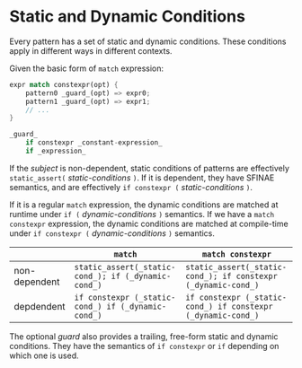 # Static and Dynamic Conditions

Every pattern has a set of static and dynamic conditions.
These conditions apply in different ways in different contexts.

Given the basic form of `match` expression:

```rust
expr match constexpr(opt) {
    pattern0 _guard_(opt) => expr0;
    pattern1 _guard_(opt) => expr1;
    // ...
}

_guard_
    if constexpr _constant-expression_
    if _expression_
```

If the _subject_ is non-dependent, static conditions of patterns are effectively
`static_assert(` _static-conditions_ `)`. If it is dependent, they have SFINAE
semantics, and are effectively `if constexpr (` _static-conditions_ `)`.

If it is a regular `match` expression, the dynamic conditions are matched at
runtime under `if (` _dynamic-conditions_ `)` semantics.
If we have a `match constexpr` expression, the dynamic conditions are matched
at compile-time under `if constexpr (` _dynamic-conditions_ `)` semantics.

|               | `match`                                             | `match constexpr`                                             |
| ------------- | --------------------------------------------------- | ------------------------------------------------------------- |
| non-dependent | `static_assert(_static-cond_); if (_dynamic-cond_)` | `static_assert(_static-cond_); if constexpr (_dynamic-cond_)` |
| depdendent    | `if constexpr (_static-cond_) if (_dynamic-cond_)`  | `if constexpr (_static-cond_) if constexpr (_dynamic-cond_)`  |

The optional _guard_ also provides a trailing, free-form static and dynamic conditions.
They have the semantics of `if constexpr` or `if` depending on which one is used.